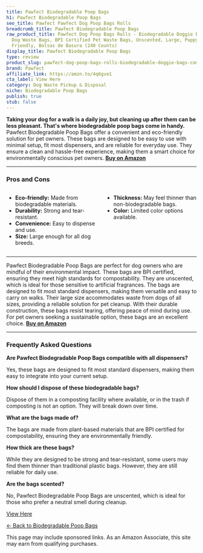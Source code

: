 ```yaml
---
title: Pawfect Biodegradable Poop Bags
h1: Pawfect Biodegradable Poop Bags
seo_title: Pawfect Pawfect Dog Poop Bags Rolls
breadcrumb_title: Pawfect Biodegradable Poop Bags
raw_product_title: Pawfect Dog Poop Bags Rolls - Biodegradable Doggie Bags, Compostable
  Dog Waste Bags, BPI Certified Pet Waste Bags, Unscented, Large, Puppy Poo, Earth
  Friendly, Bolsas de Basura (240 Counts)
display_title: Pawfect Biodegradable Poop Bags
type: review
product_slug: pawfect-dog-poop-bags-rolls-biodegradable-doggie-bags-compostable-dog-w-db8d0f22
brand: Pawfect
affiliate_link: https://amzn.to/4q6gve1
cta_label: View Here
category: Dog Waste Pickup & Disposal
niche: Biodegradable Poop Bags
publish: true
stub: false
---
```


<div id="intro" class="full-width">
  <p><strong>Taking your dog for a walk is a daily joy, but cleaning up after them can be less pleasant. That's where biodegradable poop bags come in handy.</strong> Pawfect Biodegradable Poop Bags offer a convenient and eco-friendly solution for pet owners. These bags are designed to be easy to use with minimal setup, fit most dispensers, and are reliable for everyday use. They ensure a clean and hassle-free experience, making them a smart choice for environmentally conscious pet owners. <a href="https://amzn.to/4q6gve1" rel="nofollow sponsored noopener" target="_blank"><strong>Buy on Amazon</strong></a></p>
</div>

<hr />
<h3 id="pros-cons">Pros and Cons</h3>
<div class="pc-grid" style="display:grid;grid-template-columns:1fr 1fr;gap:16px;">
  <ul>
    <li><strong>Eco-friendly:</strong> Made from biodegradable materials.</li>
    <li><strong>Durability:</strong> Strong and tear-resistant.</li>
    <li><strong>Convenience:</strong> Easy to dispense and use.</li>
    <li><strong>Size:</strong> Large enough for all dog breeds.</li>
  </ul>
  <ul>
    <li><strong>Thickness:</strong> May feel thinner than non-biodegradable bags.</li>
    <li><strong>Color:</strong> Limited color options available.</li>
  </ul>
</div>
<hr />

<div class="full-width">
  <p>Pawfect Biodegradable Poop Bags are perfect for dog owners who are mindful of their environmental impact. These bags are BPI certified, ensuring they meet high standards for compostability. They are unscented, which is ideal for those sensitive to artificial fragrances. The bags are designed to fit most standard dispensers, making them versatile and easy to carry on walks. Their large size accommodates waste from dogs of all sizes, providing a reliable solution for pet cleanup. With their durable construction, these bags resist tearing, offering peace of mind during use. For pet owners seeking a sustainable option, these bags are an excellent choice. <a href="https://amzn.to/4q6gve1" rel="nofollow sponsored noopener" target="_blank"><strong>Buy on Amazon</strong></a></p>
</div>

<hr />
<h3 id="faqs">Frequently Asked Questions</h3>

<p><strong>Are Pawfect Biodegradable Poop Bags compatible with all dispensers?</strong></p>
<p>Yes, these bags are designed to fit most standard dispensers, making them easy to integrate into your current setup.</p>

<p><strong>How should I dispose of these biodegradable bags?</strong></p>
<p>Dispose of them in a composting facility where available, or in the trash if composting is not an option. They will break down over time.</p>

<p><strong>What are the bags made of?</strong></p>
<p>The bags are made from plant-based materials that are BPI certified for compostability, ensuring they are environmentally friendly.</p>

<p><strong>How thick are these bags?</strong></p>
<p>While they are designed to be strong and tear-resistant, some users may find them thinner than traditional plastic bags. However, they are still reliable for daily use.</p>

<p><strong>Are the bags scented?</strong></p>
<p>No, Pawfect Biodegradable Poop Bags are unscented, which is ideal for those who prefer a neutral smell during cleanup.</p>
<p><a class="btn" href="https://amzn.to/4q6gve1" target="_blank" rel="nofollow sponsored noopener">View Here</a></p>
<p><a href="/roundups/dog-waste-pickup-disposal/biodegradable-poop-bags/">← Back to Biodegradable Poop Bags</a></p>
<aside class="disclosure">This page may include sponsored links. As an Amazon Associate, this site may earn from qualifying purchases.</aside>

